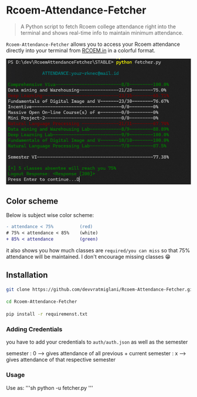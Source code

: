 # Rcoem-Attendance-Fetcher
> A Python script to fetch Rcoem college attendance right into the terminal and shows real-time info to maintain minimum attendance.

`Rcoem-Attendance-Fetcher` allows you to access your Rcoem attendance directly into your terminal from [RCOEM.in](rcoem.in) in a colorful format.

![Demo raf](./demoraf.png)

## Color scheme
Below is subject wise color scheme:
```diff
- attendance < 75%          (red)
# 75% < attendance < 85%    (white)
+ 85% < attendance          (green)
```

it also shows you how much classes are `required/you can miss` so that 75% attendance will be maintained. I don't encourage missing classes 😁

## Installation

```sh
git clone https://github.com/devvratmiglani/Rcoem-Attendance-Fetcher.git

cd Rcoem-Attendance-Fetcher

pip install -r requiremenst.txt
```

### Adding Credentials
you have to add your credentials to `auth/auth.json` as well as the semester

semester : 0 --> gives attendance of all previous + current
semester : x --> gives attendance of that respective semester

### Usage 
Use as:
'''sh
python -u fetcher.py
'''


